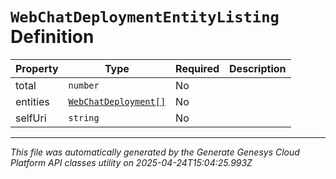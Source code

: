 # `WebChatDeploymentEntityListing` Definition

| Property | Type | Required | Description |
|----------|------|----------|-------------|
| total | `number` | No |  |
| entities | [`WebChatDeployment[]`](webchatdeployment-definition.md) | No |  |
| selfUri | `string` | No |  |

---

*This file was automatically generated by the Generate Genesys Cloud Platform API classes utility on 2025-04-24T15:04:25.993Z*